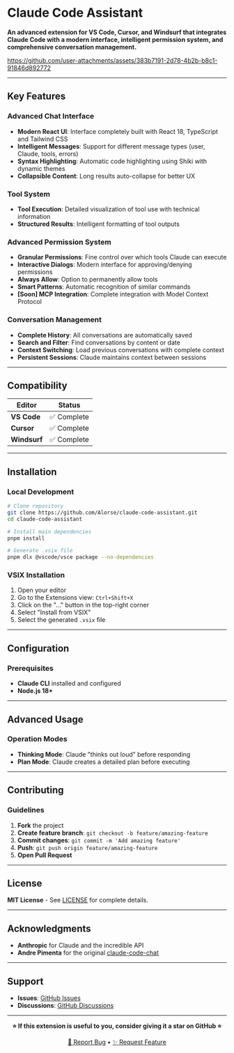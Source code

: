# Claude Code Assistant

**An advanced extension for VS Code, Cursor, and Windsurf that integrates Claude Code with a modern interface, intelligent permission system, and comprehensive conversation management.**


https://github.com/user-attachments/assets/383b7191-2d78-4b2b-b8c1-91846d892772


---

## Key Features

### Advanced Chat Interface

- **Modern React UI**: Interface completely built with React 18, TypeScript and Tailwind CSS
- **Intelligent Messages**: Support for different message types (user, Claude, tools, errors)
- **Syntax Highlighting**: Automatic code highlighting using Shiki with dynamic themes
- **Collapsible Content**: Long results auto-collapse for better UX

### Tool System

- **Tool Execution**: Detailed visualization of tool use with technical information
- **Structured Results**: Intelligent formatting of tool outputs

### Advanced Permission System

- **Granular Permissions**: Fine control over which tools Claude can execute
- **Interactive Dialogs**: Modern interface for approving/denying permissions
- **Always Allow**: Option to permanently allow tools
- **Smart Patterns**: Automatic recognition of similar commands
- **[Soon] MCP Integration**: Complete integration with Model Context Protocol

### Conversation Management

- **Complete History**: All conversations are automatically saved
- **Search and Filter**: Find conversations by content or date
- **Context Switching**: Load previous conversations with complete context
- **Persistent Sessions**: Claude maintains context between sessions

---

## **Compatibility**

| Editor       | Status      |
| ------------ | ----------- |
| **VS Code**  | ✅ Complete |
| **Cursor**   | ✅ Complete |
| **Windsurf** | ✅ Complete |

---

## **Installation**

### **Local Development**

```bash
# Clone repository
git clone https://github.com/Alorse/claude-code-assistant.git
cd claude-code-assistant

# Install main dependencies
pnpm install

# Generate .vsix file
pnpm dlx @vscode/vsce package --no-dependencies
```

### **VSIX Installation**

1. Open your editor
2. Go to the Extensions view: `Ctrl+Shift+X`
3. Click on the "..." button in the top-right corner
4. Select "Install from VSIX"
5. Select the generated `.vsix` file

---

## **Configuration**

### **Prerequisites**

- **Claude CLI** installed and configured
- **Node.js 18+**

---

## **Advanced Usage**

### **Operation Modes**

- **Thinking Mode**: Claude "thinks out loud" before responding
- **Plan Mode**: Claude creates a detailed plan before executing

---

## **Contributing**

### **Guidelines**

1. **Fork** the project
2. **Create feature branch**: `git checkout -b feature/amazing-feature`
3. **Commit changes**: `git commit -m 'Add amazing feature'`
4. **Push**: `git push origin feature/amazing-feature`
5. **Open Pull Request**

---

## **License**

**MIT License** - See [LICENSE](https://github.com/Alorse/claude-code-assistant/blob/main/LICENSE) for complete details.

---

## **Acknowledgments**

- **Anthropic** for Claude and the incredible API
- **Andre Pimenta** for the original [claude-code-chat](https://github.com/andrepimenta/claude-code-chat)

---

## **Support**

- **Issues**: [GitHub Issues](https://github.com/Alorse/claude-code-assistant/issues)
- **Discussions**: [GitHub Discussions](https://github.com/Alorse/claude-code-assistant/discussions)

---

<div align="center">

**⭐ If this extension is useful to you, consider giving it a star on GitHub ⭐**

[🐛 Report Bug](https://github.com/Alorse/claude-code-assistant/issues) • [✨ Request Feature](https://github.com/Alorse/claude-code-assistant/issues)

</div>
